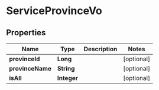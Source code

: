 

# ServiceProvinceVo


## Properties

Name | Type | Description | Notes
------------ | ------------- | ------------- | -------------
**provinceId** | **Long** |  |  [optional]
**provinceName** | **String** |  |  [optional]
**isAll** | **Integer** |  |  [optional]



